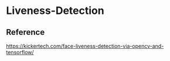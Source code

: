 # Liveness-Detection

## Reference
https://kickertech.com/face-liveness-detection-via-opencv-and-tensorflow/
